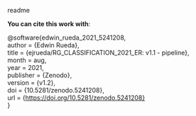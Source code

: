 readme

<b> You can cite this work with</b>:

@software{edwin_rueda_2021_5241208, <br>
  author       = {Edwin Rueda}, <br>
  title        = {ejrueda/RG\_CLASSIFICATION\_2021\_ER: v1.1 - pipeline}, <br>
  month        = aug, <br>
  year         = 2021, <br>
  publisher    = {Zenodo}, <br>
  version      = {v1.2}, <br>
  doi          = {10.5281/zenodo.5241208}, <br>
  url          = {https://doi.org/10.5281/zenodo.5241208} <br>
}
